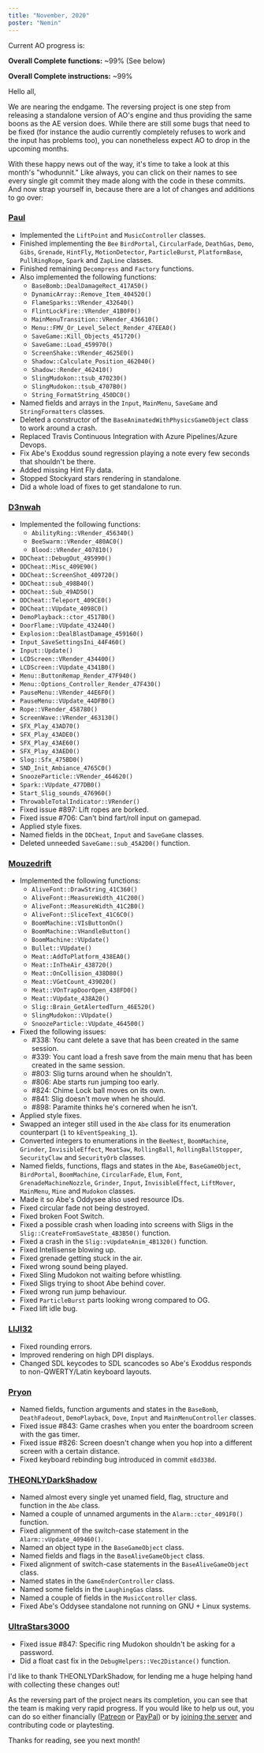 ```yaml
---
title: "November, 2020"
poster: "Nemin"
---
```


Current AO progress is:

**Overall Complete functions:** ~99% (See below)

**Overall Complete instructions:** ~99%

Hello all,

We are nearing the endgame. The reversing project is one step from releasing a standalone version of
AO's engine and thus providing the same boons as the AE version does. While there are still some
bugs that need to be fixed (for instance the audio currently completely refuses to work and the
input has problems too), you can nonetheless expect AO to drop in the upcoming months.

With these happy news out of the way, it's time to take a look at this month's "whodunnit." Like
always, you can click on their names to see every single git commit they made along with the code in
these commits. And now strap yourself in, because there are a lot of changes and additions to go over:

### [Paul]
- Implemented the `LiftPoint` and `MusicController` classes.
- Finished implementing the `Bee` `BirdPortal`, `CircularFade`, `DeathGas`, `Demo`, `Gibs`, `Grenade`, `HintFly`, `MotionDetector`, `ParticleBurst`, `PlatformBase`, `PullRingRope`, `Spark` and `ZapLine` classes.
- Finished remaining `Decompress` and `Factory` functions.
- Also implemented the following functions:
  - `BaseBomb::DealDamageRect_417A50()`
  - `DynamicArray::Remove_Item_404520()`
  - `FlameSparks::VRender_432640()`
  - `FlintLockFire::VRender_41B0F0()`
  - `MainMenuTransition::VRender_436610()`
  - `Menu::FMV_Or_Level_Select_Render_47EEA0()`
  - `SaveGame::Kill_Objects_451720()`
  - `SaveGame::Load_459970()`
  - `ScreenShake::VRender_4625E0()`
  - `Shadow::Calculate_Position_462040()`
  - `Shadow::Render_462410()`
  - `SlingMudokon::tsub_470230()`
  - `SlingMudokon::tsub_4707B0()`
  - `String_FormatString_450DC0()`
- Named fields and arrays in the `Input`, `MainMenu`, `SaveGame` and `StringFormatters` classes.
- Deleted a constructor of the `BaseAnimatedWithPhysicsGameObject` class to work around a crash.
- Replaced Travis Continuous Integration with Azure Pipelines/Azure Devops.
- Fix Abe's Exoddus sound regression playing a note every few seconds that shouldn't be there.
- Added missing Hint Fly data.
- Stopped Stockyard stars rendering in standalone.
- Did a whole load of fixes to get standalone to run.

### [D3nwah]
- Implemented the following functions:
  - `AbilityRing::VRender_456340()`
  - `BeeSwarm::VRender_480AC0()`
  - `Blood::VRender_407810()`
 - `DDCheat::DebugOut_495990()`
  - `DDCheat::Misc_409E90()`
  - `DDCheat::ScreenShot_409720()`
  - `DDCheat::sub_498B40()`
  - `DDCheat::Sub_49AD50()`
  - `DDCheat::Teleport_409CE0()`
  - `DDCheat::VUpdate_4098C0()`
  - `DemoPlayback::ctor_4517B0()`
  - `DoorFlame::VUpdate_432440()`
  - `Explosion::DealBlastDamage_459160()`
  - `Input_SaveSettingsIni_44F460()`
  - `Input::Update()`
  - `LCDScreen::VRender_434400()`
  - `LCDScreen::VUpdate_4341B0()`
  - `Menu::ButtonRemap_Render_47F940()`
  - `Menu::Options_Controller_Render_47F430()`
  - `PauseMenu::VRender_44E6F0()`
  - `PauseMenu::VUpdate_44DFB0()`
  - `Rope::VRender_458780()`
  - `ScreenWave::VRender_463130()`
  - `SFX_Play_43AD70()`
  - `SFX_Play_43ADE0()`
  - `SFX_Play_43AE60()`
  - `SFX_Play_43AED0()`
  - `Slog::Sfx_475BD0()`
  - `SND_Init_Ambiance_4765C0()`
  - `SnoozeParticle::VRender_464620()`
  - `Spark::VUpdate_477DB0()`
  - `Start_Slig_sounds_476960()`
  - `ThrowableTotalIndicator::VRender()`
- Fixed issue #897: Lift ropes are borked.
- Fixed issue #706: Can't bind fart/roll input on gamepad.
- Applied style fixes.
- Named fields in the `DDCheat`, `Input` and `SaveGame` classes.
- Deleted unneeded `SaveGame::sub_45A2D0()` function.

### [Mouzedrift]
- Implemented the following functions:
  - `AliveFont::DrawString_41C360()`
  - `AliveFont::MeasureWidth_41C200()`
  - `AliveFont::MeasureWidth_41C2B0()`
  - `AliveFont::SliceText_41C6C0()`
  - `BoomMachine::VIsButtonOn()`
  - `BoomMachine::VHandleButton()`
  - `BoomMachine::VUpdate()`
  - `Bullet::VUpdate()`
  - `Meat::AddToPlatform_438EA0()`
  - `Meat::InTheAir_438720()`
  - `Meat::OnCollision_438D80()`
  - `Meat::VGetCount_439020()`
  - `Meat::VOnTrapDoorOpen_438FD0()`
  - `Meat::VUpdate_438A20()`
  - `Slig::Brain_GetAlertedTurn_46E520()`
  - `SlingMudokon::VUpdate()`
  - `SnoozeParticle::VUpdate_464500()`
- Fixed the following issues:
  - #338: You cant delete a save that has been created in the same session.
  - #339: You cant load a fresh save from the main menu that has been created in the same session.
  - #803: Slig turns around when he shouldn't.
  - #806: Abe starts run jumping too early.
  - #824: Chime Lock ball moves on its own.
  - #841: Slig doesn't move when he should.
  - #898: Paramite thinks he's cornered when he isn't.
- Applied style fixes.
- Swapped an integer still used in the `Abe` class for its enumeration counterpart (`1` to `kEventSpeaking_1`).
- Converted integers to enumerations in the `BeeNest`, `BoomMachine`, `Grinder`, `InvisibleEffect`, `MeatSaw`, `RollingBall`, `RollingBallStopper`, `SecurityClaw` and `SecurityOrb` classes.
- Named fields, functions, flags and states in the `Abe`, `BaseGameObject`, `BirdPortal`, `BoomMachine`, `CircularFade`, `Elum`, `Font`, `GrenadeMachineNozzle`, `Grinder`, `Input`, `InvisibleEffect`, `LiftMover`, `MainMenu`, `Mine` and `Mudokon` classes.
- Made it so Abe's Oddysee also used resource IDs.
- Fixed circular fade not being destroyed.
- Fixed broken Foot Switch.
- Fixed a possible crash when loading into screens with Sligs in the `Slig::CreateFromSaveState_4B3B50()` function.
- Fixed a crash in the `Slig::vUpdateAnim_4B1320()` function.
- Fixed Intellisense blowing up.
- Fixed grenade getting stuck in the air.
- Fixed wrong sound being played.
- Fixed Sling Mudokon not waiting before whistling.
- Fixed Sligs trying to shoot Abe behind cover.
- Fixed wrong run jump behaviour.
- Fixed `ParticleBurst` parts looking wrong compared to OG.
- Fixed lift idle bug.

### [LIJI32]
- Fixed rounding errors.
- Improved rendering on high DPI displays.
- Changed SDL keycodes to SDL scancodes so Abe's Exoddus responds to non-QWERTY/Latin keyboard layouts.

### [Pryon]
- Named fields, function arguments and states in the `BaseBomb`, `DeathFadeout`, `DemoPlayback`, `Dove`, `Input` and `MainMenuController` classes.
- Fixed issue #843: Game crashes when you enter the boardroom screen with the gas timer.
- Fixed issue #826: Screen doesn't change when you hop into a different screen with a certain distance.
- Fixed keyboard rebinding bug introduced in commit `e8d338d`.

### [THEONLYDarkShadow]
- Named almost every single yet unamed field, flag, structure and function in the `Abe` class.
- Named a couple of unnamed arguments in the `Alarm::ctor_4091F0()` function.
- Fixed alignment of the switch-case statement in the `Alarm::vUpdate_409460()`.
- Named an object type in the `BaseGameObject` class.
- Named fields and flags in the `BaseAliveGameObject` class.
- Fixed alignment of switch-case statements in the `BaseAliveGameObject` class.
- Named states in the `GameEnderController` class.
- Named some fields in the `LaughingGas` class.
- Named a couple of fields in the `MusicController` class.
- Fixed Abe's Oddysee standalone not running on GNU + Linux systems.

### [UltraStars3000]
- Fixed issue #847: Specific ring Mudokon shouldn't be asking for a password.
- Did a float cast fix in the `DebugHelpers::Vec2Distance()` function.

I'd like to thank THEONLYDarkShadow, for lending me a huge helping hand with collecting these
changes out!

As the reversing part of the project nears its completion, you can see that the team is making very
rapid progress. If you would like to help us out, you can do so either financially ([Patreon] or
[PayPal]) or by [joining the server] and contributing code or playtesting.

Thanks for reading, see you next month!

[Patreon]: https://www.patreon.com/alive
[PayPal]: https://paypal.me/paulsapps
[joining the server]: https://discord.gg/khs6KKS

[Paul]: https://github.com/AliveTeam/alive_reversing/pulls?q=is%3Apr+is%3Aclosed+author%3Apaulsapps+created%3A2020-11-01..2020-12-01
[D3nwah]: https://github.com/AliveTeam/alive_reversing/pulls?q=is%3Apr+is%3Aclosed+created%3A2020-11-01..2020-12-01+author%3Ad3nwah
[Mouzedrift]: https://github.com/AliveTeam/alive_reversing/pulls?q=is%3Apr+is%3Aclosed+created%3A2020-11-01..2020-12-01+author%3Amouzedrift
[LIJI32]: https://github.com/AliveTeam/alive_reversing/pulls?q=is%3Apr+is%3Aclosed+created%3A2020-11-01..2020-12-01+author%3ALIJI32
[Pryon]: https://github.com/AliveTeam/alive_reversing/pulls?q=is%3Apr+is%3Aclosed+created%3A2020-11-01..2020-12-01+author%3APryon
[THEONLYDarkShadow]: https://github.com/AliveTeam/alive_reversing/pulls?q=is%3Apr+is%3Aclosed+created%3A2020-11-01..2020-12-01+author%3ATHEONLYDarkShadow
[UltraStars3000]: https://github.com/AliveTeam/alive_reversing/pulls?q=is%3Apr+is%3Aclosed+created%3A2020-11-01..2020-12-01+author%3AUltraStars3000
